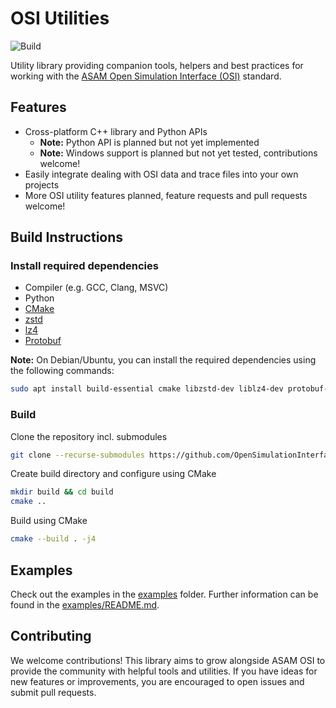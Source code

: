 # OSI Utilities

![Build](https://github.com/OpenSimulationInterface/osi-utilities/actions/workflows/ubuntu.yml/badge.svg)

Utility library providing companion tools, helpers and best practices for working with the [ASAM Open Simulation Interface (OSI)](https://opensimulationinterface.github.io/osi-antora-generator/asamosi/latest/specification/index.html) standard.

## Features
- Cross-platform C++ library and Python APIs
  - **Note:** Python API is planned but not yet implemented
  - **Note:** Windows support is planned but not yet tested, contributions welcome!
- Easily integrate dealing with OSI data and trace files into your own projects
- More OSI utility features planned, feature requests and pull requests welcome!

## Build Instructions

### Install required dependencies
- Compiler (e.g. GCC, Clang, MSVC)
- Python
- [CMake](https://cmake.org/download/)
- [zstd](https://github.com/facebook/zstd)
- [lz4](https://github.com/lz4/lz4)
- [Protobuf](https://github.com/protocolbuffers/protobuf)

**Note:** On Debian/Ubuntu, you can install the required dependencies using the following commands:

```bash
sudo apt install build-essential cmake libzstd-dev liblz4-dev protobuf-compiler
```

### Build 

Clone the repository incl. submodules

```bash
git clone --recurse-submodules https://github.com/OpenSimulationInterface/osi-utilities.git
```

Create build directory and configure using CMake

```bash
mkdir build && cd build
cmake ..
```

Build using CMake

```bash
cmake --build . -j4
```

## Examples

Check out the examples in the [examples](examples) folder.
Further information can be found in the [examples/README.md](examples/README.md).

## Contributing

We welcome contributions!
This library aims to grow alongside ASAM OSI to provide the community with helpful tools and utilities.
If you have ideas for new features or improvements, you are encouraged to open issues and submit pull requests.


